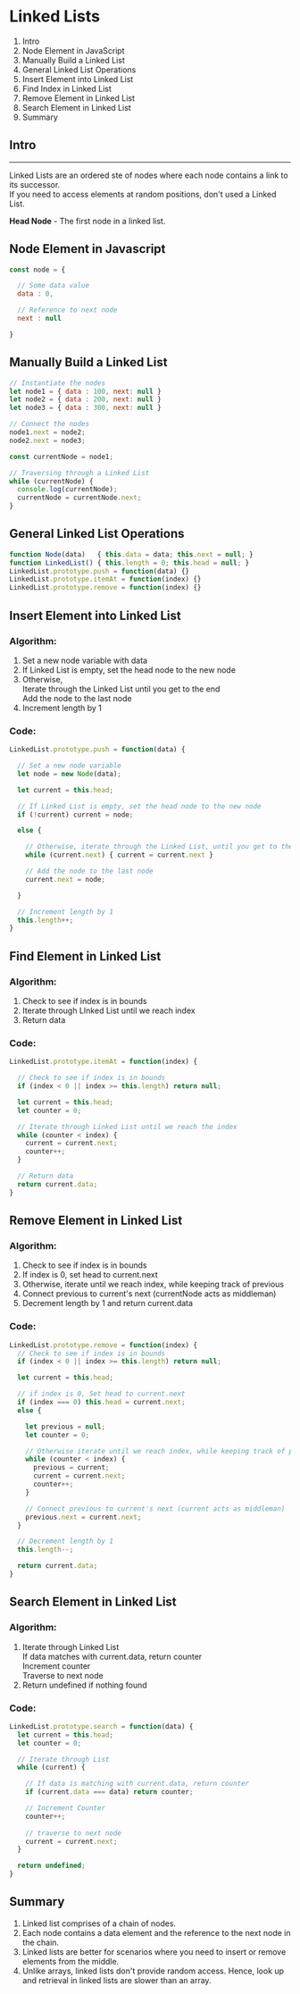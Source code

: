 # Linked Lists
1. Intro
2. Node Element in JavaScript
3. Manually Build a Linked List
4. General Linked List Operations
5. Insert Element into Linked List
6. Find Index in Linked List
7. Remove Element in Linked List
8. Search Element in Linked List
9. Summary
## Intro
---
Linked Lists are an ordered ste of nodes where each node contains a link to its successor.  
If you need to access elements at random positions, don't used a Linked List.  

**Head Node** - The first node in a linked list.

## Node Element in Javascript
```js
const node = {

  // Some data value
  data : 0, 

  // Reference to next node
  next : null

}
```

## Manually Build a Linked List
```js
// Instantiate the nodes
let node1 = { data : 100, next: null }
let node2 = { data : 200, next: null }
let node3 = { data : 300, next: null }

// Connect the nodes
node1.next = node2;
node2.next = node3;

const currentNode = node1;

// Traversing through a Linked List
while (currentNode) {
  console.log(currentNode);
  currentNode = currentNode.next;
}
```

## General Linked List Operations
```js
function Node(data)   { this.data = data; this.next = null; }
function LinkedList() { this.length = 0; this.head = null; }
LinkedList.prototype.push = function(data) {}
LinkedList.prototype.itemAt = function(index) {}
LinkedList.prototype.remove = function(index) {}

```

## Insert Element into Linked List
### Algorithm:
1. Set a new node variable with data
2. If Linked List is empty, set the head node to the new node
3. Otherwise,   
      Iterate through the Linked List until you get to the end  
      Add the node to the last node
5. Increment length by 1
### Code:
```js
LinkedList.prototype.push = function(data) {

  // Set a new node variable
  let node = new Node(data);

  let current = this.head;

  // If Linked List is empty, set the head node to the new node
  if (!current) current = node;

  else {

    // Otherwise, iterate through the Linked List, until you get to the end
    while (current.next) { current = current.next }

    // Add the node to the last node
    current.next = node;

  }

  // Increment length by 1
  this.length++;
}
```

## Find Element in Linked List
### Algorithm:
1. Check to see if index is in bounds
2. Iterate through LInked List until we reach index
3. Return data
### Code:
```js
LinkedList.prototype.itemAt = function(index) {

  // Check to see if index is in bounds
  if (index < 0 || index >= this.length) return null;

  let current = this.head;
  let counter = 0;

  // Iterate through Linked List until we reach the index
  while (counter < index) {
    current = current.next;
    counter++;
  }

  // Return data
  return current.data;
}
```

## Remove Element in Linked List
### Algorithm:
1. Check to see if index is in bounds
2. If index is 0, set head to current.next
3. Otherwise, iterate until we reach index, while keeping track of previous
4. Connect previous to current's next (currentNode acts as middleman)
5. Decrement length by 1 and return current.data
     
### Code:
```js
LinkedList.prototype.remove = function(index) {
  // Check to see if index is in bounds
  if (index < 0 || index >= this.length) return null;

  let current = this.head;

  // if index is 0, Set head to current.next
  if (index === 0) this.head = current.next;
  else {

    let previous = null;
    let counter = 0;

    // Otherwise iterate until we reach index, while keeping track of previous
    while (counter < index) {
      previous = current;
      current = current.next;
      counter++;
    }

    // Connect previous to current's next (current acts as middleman)
    previous.next = current.next;
  }

  // Decrement length by 1
  this.length--;

  return current.data;
}
```

## Search Element in Linked List
### Algorithm:
1. Iterate through Linked List  
   If data matches with current.data, return counter  
   Increment counter  
   Traverse to next node
2. Return undefined if nothing found
     
### Code:
```js
LinkedList.prototype.search = function(data) {
  let current = this.head;
  let counter = 0;

  // Iterate through List
  while (current) {

    // If data is matching with current.data, return counter
    if (current.data === data) return counter;

    // Increment Counter
    counter++;
    
    // traverse to next node
    current = current.next;
  }

  return undefined;
}
```

## Summary
1. Linked list comprises of a chain of nodes.
2. Each node contains a data element and the reference to the next node in the chain.
3. Linked lists are better for scenarios where you need to insert or remove elements from the middle.
4. Unlike arrays, linked lists don't provide random access. Hence, look up and retrieval in linked lists are slower than an array.

